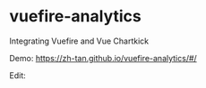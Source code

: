 # vuefire-analytics
Integrating Vuefire and Vue Chartkick

Demo: https://zh-tan.github.io/vuefire-analytics/#/

Edit: 

